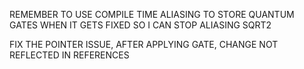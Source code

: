 REMEMBER TO USE COMPILE TIME ALIASING TO STORE QUANTUM GATES WHEN IT GETS FIXED SO I CAN STOP ALIASING SQRT2

FIX THE POINTER ISSUE, AFTER APPLYING GATE, CHANGE NOT REFLECTED IN REFERENCES